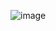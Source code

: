 ![image](https://github.com/nani05190682/Linux/assets/87597729/2b4d4364-f48d-4dec-aa9b-5f12a0331842)
